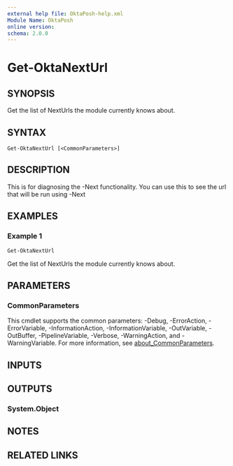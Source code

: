 ```yaml
---
external help file: OktaPosh-help.xml
Module Name: OktaPosh
online version:
schema: 2.0.0
---
```


# Get-OktaNextUrl

## SYNOPSIS
Get the list of NextUrls the module currently knows about.

## SYNTAX

```
Get-OktaNextUrl [<CommonParameters>]
```

## DESCRIPTION
This is for diagnosing the -Next functionality.
You can use this to see the url that will be run using -Next

## EXAMPLES

### Example 1
```
Get-OktaNextUrl
```

Get the list of NextUrls the module currently knows about.

## PARAMETERS

### CommonParameters
This cmdlet supports the common parameters: -Debug, -ErrorAction, -ErrorVariable, -InformationAction, -InformationVariable, -OutVariable, -OutBuffer, -PipelineVariable, -Verbose, -WarningAction, and -WarningVariable. For more information, see [about_CommonParameters](http://go.microsoft.com/fwlink/?LinkID=113216).

## INPUTS

## OUTPUTS

### System.Object
## NOTES

## RELATED LINKS
